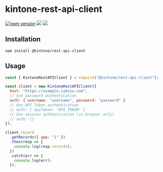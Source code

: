 # kintone-rest-api-client

[![npm version](https://badge.fury.io/js/%40kintone%2Frest-api-client.svg)](https://badge.fury.io/js/%40kintone%2Frest-api-client)
[![](https://github.com/kintone/js-sdk/workflows/test/badge.svg)](https://github.com/kintone/js-sdk/actions?workflow=test)
[![](https://github.com/kintone/js-sdk/workflows/lint/badge.svg)](https://github.com/kintone/js-sdk/actions?workflow=lint)

## Installation

```shell
npm install @kintone/rest-api-client
```

## Usage

```js
const { KintoneRestAPIClient } = require("@kintone/rest-api-client");

const client = new KintoneRestAPIClient({
  host: "https://example.cybozu.com",
  // Use password authentication
  auth: { username: "username", password: "password" }
  // Use API Token authentication
  // auth: { apiToken: "API_TOKEN" }
  // Use session authentication (in browser only)
  // auth: {}
});

client.record
  .getRecords({ app: "1" })
  .then(resp => {
    console.log(resp.records);
  })
  .catch(err => {
    console.log(err);
  });
```
